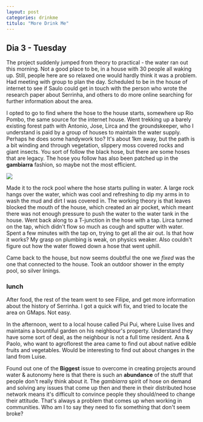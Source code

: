 ```yaml
---
layout: post
categories: drinkme
titulo: "More Drink Me"
---
```


## Dia 3 - Tuesday
The project suddenly jumped from theory to practical - the water ran out this morning.  Not a good place to be, in a house with 30 people all waking up. Still, people here are so relaxed one would hardly think it was a problem. Had meeting with group to plan the day. Scheduled to be in the house of internet to see if Saulo could get in touch with the person who wrote the research paper about Serrinha, and others to do more online searching for further information about the area. 

I opted to go to find where the hose to the house starts, somewhere up Rio Pombo, the same source for the internet house. Went trekking up a barely existing forest path with Antonio, Jose, Lirca and the groundskeeper, who I understand is paid by a group of houses to maintain the water supply. Perhaps he does some handywork too? It's about 1km away, but the path is a bit winding and through vegetation, slippery moss covered rocks and giant insects. You sort of follow the black hose, but there are some hoses that are legacy. The hose you follow has also been patched up in the **gambiarra** fashion, so maybe not the most efficient.

![](/static/imgs/drinkme/hoseSource.jpg)  

Made it to the rock pool where the hose starts pulling in water. A large rock hangs over the water, which was cool and refreshing to dip my arms in to wash the mud and dirt I was covered in. The working theory is that leaves blocked the mouth of the house, which created an air pocket, which meant there was not enough pressure to push the water to the water tank in the house. Went back along to a T-junction in the hose with a tap. Lirca turned on the tap, which didn't flow so much as cough and sputter with water. Spent a few minutes with the tap on, trying to get all the air out. Is that how it works? My grasp on plumbing is weak, on physics weaker. Also couldn't figure out how the water flowed down a hose that went uphill. 

Came back to the house, but now seems doubtful the one we *fixed* was the one that connected to the house. Took an outdoor shower in the empty pool, so silver linings.

### lunch

After food, the rest of the team went to see Filipe, and get more information about the history of Serrinha. I got a quick wifi fix, and tried to locate the area on GMaps. Not easy. 

In the afternoon, went to a local house called Pui Pui, where Luise lives and maintains a bountiful garden on his neighbour's property. Understand they have some sort of deal, as the neighbour is not a full time resident. Ana & Paolo, who want to agroflorest the area came to find out about native edible fruits and vegetables. Would be interesting to find out about changes in the land from Luise. 

Found out one of the **Biggest** issue to overcome in creating projects around water & autonomy here is that there is such an **abundance** of the stuff that people don't really think about it. The *gambiarra* spirit of hose on demand and solving any issues that come up then and there in their distributed hose network means it's difficult to convince people they should/need to change their attitude. That's always a problem that comes up when working in communities. Who am I to say they need to fix something that don't seem broke? 
